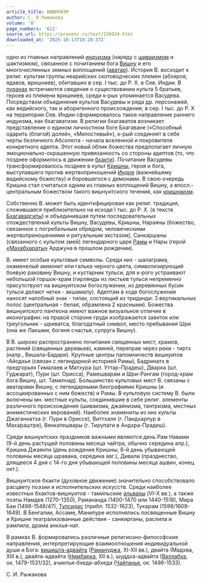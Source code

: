 ```yaml
---
article_title: ВИШНУИЗМ
author: С. И.Рыжакова
volume: '8'
page_numbers: '612'
source_url: https://pravenc.ru/text/158924.html
downloaded_at: '2025-10-13T10:28:37Z'
---
```


одно из главных направлений [индуизма](https://pravenc.ru/text/индуизма.html) (наряду с [шиваизмом](https://pravenc.ru/text/шиваизмом.html) и шактизмом), связанное с почитанием бога [Вишну](https://pravenc.ru/text/Вишну.html) и его многочисленных земных воплощений ([аватар](https://pravenc.ru/text/Аватара.html)). История В. восходит к религ. культам группы неарийских скотоводческих племен (абхиров, ядавов, вришниев), обитавших в сер. I тыс. до Р. Х. в Сев. Индии. В [пуранах](https://pravenc.ru/text/пуранах.html) встречаются сведения о существовании культа 5 братьев, героев из племени вришниев, среди к-рых упоминается Васудева. Посредством объединения культов Васудевы и ряда др. персонажей, как ведийского, так и аборигенного происхождения, в сер. I тыс. до Р. Х на территории Сев. Индии сформировалось такое направление раннего индуизма, как бхагаватизм. В религии бхагаватов возникает представление о едином личностном боге Бхагаване («Способный одарить (благой) долей», «Милостивый»), к-рый соединяет в себе черты безличного Абсолюта - начала вселенной и покровителя конкретного адепта. Этот новый облик божества предполагает личную эмоционально-окрашенную привязанность со стороны адептов (то, что позднее оформилось в движении [бхакти](https://pravenc.ru/text/бхакти.html)). Почитание Васудевы трансформировалось позднее в культ [Кришны](https://pravenc.ru/text/Кришны.html), героя и бога, выступавшего против жертвоприношений [Индре](https://pravenc.ru/text/Индре.html) (важнейшему ведийскому божеству) и боровшегося с демонами. В свою очередь Кришна стал считаться одним из главных воплощений Вишну, а впосл.- центральным божеством такого вишнуитского течения, как [кришнаизм](https://pravenc.ru/text/кришнаизм.html).

Собственно В. может быть идентифицирован как религ. традиция, сложившаяся приблизительно на исходе I тыс. до Р. Х. (в тексте [Бхагавадгиты](https://pravenc.ru/text/Бхагавадгита.html)) и объединившая путем последовательных отождествлений культы Вишну, Васудевы, Кришны, Нараяны (божество, связанное с погребальным обрядом, человеческими жертвоприношениями и ритуальным экстазом), Санкаршаны (связанного с культом змей) легендарного царя [Рамы](https://pravenc.ru/text/Рамы.html) и Нары (герой [«Махабхараты»](<https://pravenc.ru/text/ Махабхараты .html>) Арджуна в прошлом рождении).

В. имеет особые культовые символы. Среди них - шалаграма, окаменелый аммонит или галька черного цвета, символизирующий боевую раковину Вишну, и кустарник тульси, для к-рого устраивают небольшой горшок-храм (гирлянды из листьев тульси непременно присутствуют на вишнуитском богослужении, из деревянных бусин тульси делают четки - акшамалу). Адептам в ходе богослужения наносят налобный знак - тилак, состоящий из триданди: 3 вертикальных полос (центральная - белая, обрамлена 2 красными). Божества вишнуитского пантеона имеют важное визуальное отличие в иконографии: на правой стороне груди изображается завиток или треугольник - шриватса, благодатный символ, место пребывания Шри (она же Лакшми, богиня счастья, супруга Вишну).

В В. широко распространено почитание священных мест, храмов, растений (священных деревьев), камней, переправ через реки - тиртх (напр., Вишала-Бадари). Крупные центры паломничеств вишнуитов -Айодхья (связан с легендарной историей Рамы), Бадринатх в предгорьях Гималаев и Матхура (шт. Уттар-Прадеш), Дварка (шт. Гуджарат), Пури (шт. Орисса), Рамешварам и Шри-Рангам (город-храм бога Вишну, шт. Тамилнад). Большинство культовых мест В. связаны с аватарами Вишну, с легендарными биографиями Кришны (и ассоциированных с ним божеств) и Рамы. В культовую систему В. были включены мн. местные культы, соединившие в себе религ. элементы различного происхождения (шиваизма, джайнизма, тантризма, местных анимистических верований). Наиболее знамениты из них культы Джаганнатха (г. Пури в Ориссе), Виттхаля (г. Пандхарпур в Махараштре), Венкатешвары (г. Тирупати в Андхра-Прадеш).

Среди вишнуитских праздников важными являются день Рам Навами (9-й день растущей половины месяца чайтра, обычно середина апр.), Кришна Джаянти (день рождения Кришны; 8-й день убывающей половины месяца шравана, середина авг.), Дивали (празднество, длящееся 4 дня с 14-го дня убывающей половины месяца ашвин, конец окт.).

Вишнуитское бхакти (духовное движение) значительно способствовало расцвету поэзии и исполнительских искусств. Среди наиболее известных бхактов-вишнуитов - тамильские [альвары](https://pravenc.ru/text/альвары.html) (VI-X вв.), а также поэты Намдев (1270-1350), Рамананда (1400-1470 или 1440-1518), Мира Баи (1498-1546/47), [Тулсидас](https://pravenc.ru/text/Тулсидас.html) (прибл. 1532-1623), Тукарам (1598/1608-1649). В Бенгалии, Ассаме, Манипуре исполнялись посвященные Вишну и Кришне театрализованные действия - санкиртаны, раслила и рамлила, драма анкхья-нат.

В рамках В. формировались различные религиозно-философские направления, интерпретирующие взаимоотношения индивидуальной души и Бога: [вишишта-адвайта](https://pravenc.ru/text/вишишта-адвайта.html) ([Рамануджа](https://pravenc.ru/text/Рамануджа.html), XI-XII вв.), двайта (Мадхва, XIII в.), двайта-адвайта ([Нимбарка](https://pravenc.ru/text/Нимбарка.html), XII в.), шуддха-адвайта ([Валлабха](https://pravenc.ru/text/Валлабха.html), ок. 1479-1531/32), ачинтья-бхеда-абхеда ([Чайтанья](https://pravenc.ru/text/Чайтанья.html), ок. 1486-1533).

С. И.  Рыжакова
